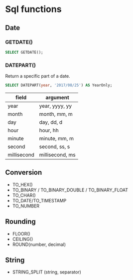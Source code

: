 # Sql functions


## Date

### GETDATE()

```sql
SELECT GETDATE();
```
### DATEPART()

Return a specific part of a date.

```sql
SELECT DATEPART(year, '2017/08/25') AS YearOnly;
```
| field       | argument           |
|-------------|--------------------|
| year        | year, yyyy, yy     |
| month       | month, mm, m       |
| day         | day, dd, d         |
| hour        | hour, hh           |
| minute      | minute, mm, m      |
| second      | second, ss, s      |
| millisecond | millisecond, ms    |

## Conversion

- TO_HEX()
- TO_BINARY / TO_BINARY_DOUBLE / TO_BINARY_FLOAT
- TO_CHAR()
- TO_DATE/TO_TIMESTAMP
- TO_NUMBER

## Rounding

- FLOOR()
- CEILING()
- ROUND(number, decimal)

## String

- STRING_SPLIT (string, separator)
